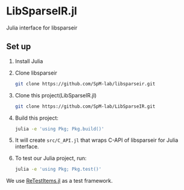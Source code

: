 # LibSparseIR.jl

Julia interface for libsparseir

## Set up

1. Install Julia
1. Clone libsparseir

   ```sh
   git clone https://github.com/SpM-lab/libsparseir.git
   ```
1. Clone this project(LibSparseIR.jl)
   ```sh
   git clone https://github.com/SpM-lab/LibSparseIR.git
   ```
1. Build this project:

   ```sh
   julia -e 'using Pkg; Pkg.build()'
   ```
1. It will create `src/C_API.jl` that wraps C-API of libsparseir for Julia interface.
1. To test our Julia project, run:
   ```sh
   julia -e 'using Pkg; Pkg.test()'
   ```
We use [ReTestItems.jl](https://github.com/JuliaTesting/ReTestItems.jl) as a test framework.
